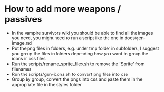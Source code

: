 # How to add more weapons / passives

- In the vampire survivors wiki you should be able to find all the images you need, you might need to run a script like the one in docs/gen-image.md
- Put the png files in folders, e.g. under tmp folder in subfolders, I suggest you group the files in folders depending how you want to group the icons in css files
- Run the scripts/rename_sprite_files.sh to remove the 'Sprite' from filenames
- Run the scripts/gen-icons.sh to convert png files into css
- Group by group, convert the pngs into css and paste them in the appropriate file in the styles folder